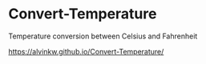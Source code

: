 # Convert-Temperature
Temperature conversion between Celsius and Fahrenheit


https://alvinkw.github.io/Convert-Temperature/
